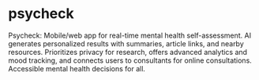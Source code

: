 # psycheck
 Psycheck: Mobile/web app for real-time mental health self-assessment. AI generates personalized results with summaries, article links, and nearby resources. Prioritizes privacy for research, offers advanced analytics and mood tracking, and connects users to consultants for online consultations. Accessible mental health decisions for all.
